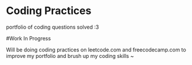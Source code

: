 # Coding Practices
 portfolio of coding questions solved :3

#Work In Progress

Will be doing coding practices on leetcode.com and freecodecamp.com to improve my portfolio and brush up my coding skills ~

